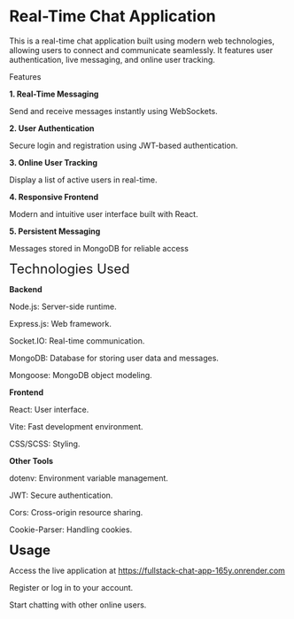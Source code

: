 <h1>Real-Time Chat Application</h1>

This is a real-time chat application built using modern web technologies, allowing users to connect and communicate seamlessly. It features user authentication, live messaging, and online user tracking.

Features

**1. Real-Time Messaging**

Send and receive messages instantly using WebSockets.

**2. User Authentication**

Secure login and registration using JWT-based authentication.

**3. Online User Tracking**

Display a list of active users in real-time.

**4. Responsive Frontend**

Modern and intuitive user interface built with React.

**5. Persistent Messaging**

Messages stored in MongoDB for reliable access



<font size="5">Technologies Used</font>


**Backend**

Node.js: Server-side runtime.

Express.js: Web framework.

Socket.IO: Real-time communication.

MongoDB: Database for storing user data and messages.

Mongoose: MongoDB object modeling.

**Frontend**

React: User interface.

Vite: Fast development environment.

CSS/SCSS: Styling.

**Other Tools**

dotenv: Environment variable management.

JWT: Secure authentication.

Cors: Cross-origin resource sharing.

Cookie-Parser: Handling cookies.

<font size="5">**Usage**</font>

Access the live application at https://fullstack-chat-app-165y.onrender.com

Register or log in to your account.

Start chatting with other online users.


